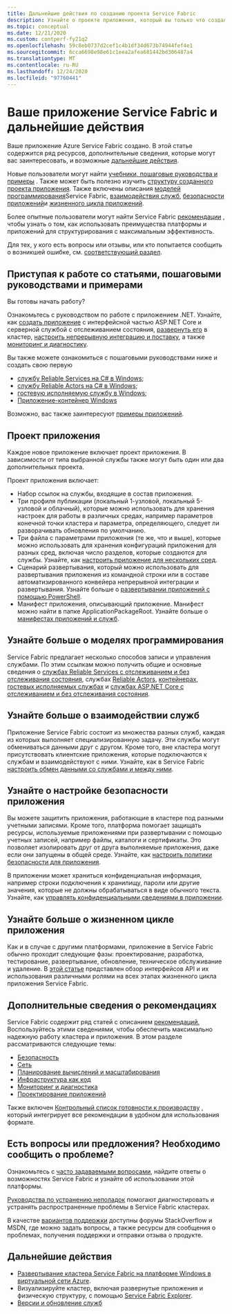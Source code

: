 ```yaml
---
title: Дальнейшие действия по созданию проекта Service Fabric
description: Узнайте о проекте приложения, который вы только что создали в Visual Studio,  о том, как создать службы с помощью руководств, а также ознакомьтесь с дополнительными сведениями о разработке служб для Service Fabric.
ms.topic: conceptual
ms.date: 12/21/2020
ms.custom: contperf-fy21q2
ms.openlocfilehash: 59c8eb0737d2cef1c4b1df34d673b74944fef4e1
ms.sourcegitcommit: 6cca6698e98e61c1eea2afea681442bd306487a4
ms.translationtype: MT
ms.contentlocale: ru-RU
ms.lasthandoff: 12/24/2020
ms.locfileid: "97760441"
---
```

# <a name="your-service-fabric-application-and-next-steps"></a>Ваше приложение Service Fabric и дальнейшие действия
Ваше приложение Azure Service Fabric создано. В этой статье содержится ряд ресурсов, дополнительные сведения, которые могут вас заинтересовать, и возможные [дальнейшие действия](#next-steps).

Новые пользователи могут найти [учебники, пошаговые руководства и примеры](#get-started-with-tutorials-walk-throughs-and-samples) . Также может быть полезно изучить [структуру созданного проекта приложения](#the-application-project). Также включены описания [моделей программирования](#learn-more-about-the-programming-models)Service Fabric, [взаимодействия служб](#learn-about-service-communication), [безопасности приложений](#learn-about-configuring-application-security)и [жизненного цикла приложений](#learn-about-the-application-lifecycle).

Более опытные пользователи могут найти Service Fabric [рекомендации](#learn-about-best-practices) , чтобы узнать о том, как использовать преимущества платформы и приложений для структурирования с максимальным эффективность.

Для тех, у кого есть вопросы или отзывы, или кто попытается сообщить о возникшей ошибке, см. [соответствующий раздел](#have-questions-or-feedback--need-to-report-an-issue).

## <a name="get-started-with-tutorials-walk-throughs-and-samples"></a>Приступая к работе со статьями, пошаговыми руководствами и примерами
Вы готовы начать работу?  

Ознакомьтесь с руководством по работе с приложением .NET. Узнайте, как [создать приложение](service-fabric-tutorial-create-dotnet-app.md) с интерфейсной частью ASP.NET Core и серверной службой с отслеживанием состояния, [развернуть его](service-fabric-tutorial-deploy-app-to-party-cluster.md) в кластер, [настроить непрерывную интеграцию и поставку](service-fabric-tutorial-deploy-app-with-cicd-vsts.md), а также [мониторинг и диагностику](service-fabric-tutorial-monitoring-aspnet.md).

Вы также можете ознакомиться с пошаговыми руководствами ниже и создать свою первую
- [службу Reliable Services на C# в Windows](service-fabric-reliable-services-quick-start.md); 
- [службу Reliable Actors на C# в Windows](service-fabric-reliable-actors-get-started.md); 
- [гостевую исполняемую службу в Windows](quickstart-guest-app.md); 
- [Приложение-контейнер Windows](service-fabric-get-started-containers.md) 

Возможно, вас также заинтересуют [примеры приложений](/samples/browse/?products=azure).

## <a name="the-application-project"></a>Проект приложения
Каждое новое приложение включает проект приложения. В зависимости от типа выбранной службы также могут быть один или два дополнительных проекта.

Проект приложения включает:

* Набор ссылок на службы, входящие в состав приложения.
* Три профиля публикации (локальный 1-узловой, локальный 5-узловой и облачный), которые можно использовать для хранения настроек для работы в различных средах, например параметров конечной точки кластера и параметра, определяющего, следует ли разворачивать обновления по умолчанию.
* Три файла с параметрами приложения (те же, что и выше), которые можно использовать для хранения конфигураций приложения для разных сред, включая число разделов, которые создаются для службы. Узнайте, как [настроить приложение для нескольких сред](service-fabric-manage-multiple-environment-app-configuration.md).
* Сценарий развертывания, который можно использовать для развертывания приложения из командной строки или в составе автоматизированного конвейера непрерывной интеграции и развертывания. Узнайте больше о [развертывании приложений с помощью PowerShell](service-fabric-deploy-remove-applications.md).
* Манифест приложения, описывающий приложение. Манифест можно найти в папке ApplicationPackageRoot. Узнайте больше о [манифестах приложений и служб](service-fabric-application-model.md).

## <a name="learn-more-about-the-programming-models"></a>Узнайте больше о моделях программирования
Service Fabric предлагает несколько способов записи и управления службами.  По этим ссылкам можно получить общие и основные сведения о [службах Reliable Services c отслеживанием и без отслеживания состояния](service-fabric-reliable-services-introduction.md), службах [Reliable Actors](service-fabric-reliable-actors-introduction.md), [контейнерах](service-fabric-containers-overview.md), [гостевых исполняемых службах](service-fabric-guest-executables-introduction.md) и [службах ASP.NET Core c отслеживанием и без отслеживания состояния](service-fabric-reliable-services-communication-aspnetcore.md).

## <a name="learn-about-service-communication"></a>Узнайте больше о взаимодействии служб
Приложение Service Fabric состоит из множества разных служб, каждая из которых выполняет специализированную задачу. Эти службы могут обмениваться данными друг с другом. Кроме того, вне кластера могут присутствовать клиентские приложения, которые подключаются к службам и взаимодействуют с ними. Узнайте, как в Service Fabric [настроить обмен данными со службами и между ними](service-fabric-connect-and-communicate-with-services.md). 

## <a name="learn-about-configuring-application-security"></a>Узнайте о настройке безопасности приложения
Вы можете защитить приложения, работающие в кластере под разными учетными записями. Кроме того, платформа помогает защищать ресурсы, используемые приложениями при развертывании с помощью учетных записей, например файлы, каталоги и сертификаты. Это позволяет изолировать друг от друга выполняемые приложения, даже если они запущены в общей среде.  Узнайте, как [настроить политики безопасности для приложения](service-fabric-application-runas-security.md).

В приложении может храниться конфиденциальная информация, например строки подключения к хранилищу, пароли или другие значения, которые не должны обрабатываться в виде обычного текста. Узнайте, как [управлять конфиденциальными сведениями в приложении](service-fabric-application-secret-management.md).

## <a name="learn-about-the-application-lifecycle"></a>Узнайте больше о жизненном цикле приложения
Как и в случае с другими платформами, приложение в Service Fabric обычно проходит следующие фазы: проектирование, разработка, тестирование, развертывание, обновление, техническое обслуживание и удаление. В [этой статье](service-fabric-application-lifecycle.md) представлен обзор интерфейсов API и их использования различными ролями на всех этапах жизненного цикла приложения Service Fabric.

## <a name="learn-about-best-practices"></a>Дополнительные сведения о рекомендациях
Service Fabric содержит ряд статей с описанием [рекомендаций.](./service-fabric-best-practices-overview.md) Воспользуйтесь этими сведениями, чтобы обеспечить максимально надежную работу кластера и приложения.
В этом разделе рассматриваются следующие темы:
* [Безопасность](./service-fabric-best-practices-security.md)
* [Сеть](./service-fabric-best-practices-networking.md)
* [Планирование вычислений и масштабирования](./service-fabric-best-practices-capacity-scaling.md)
* [Инфраструктура как код](./service-fabric-best-practices-infrastructure-as-code.md)
* [Мониторинг и диагностика](./service-fabric-best-practices-monitoring.md)
* [Проектирование приложений](./service-fabric-best-practices-applications.md)

Также включен [Контрольный список готовности к производству](./service-fabric-production-readiness-checklist.md) , который интегрирует все рекомендации в удобном для использования формате.

## <a name="have-questions-or-feedback--need-to-report-an-issue"></a>Есть вопросы или предложения?  Необходимо сообщить о проблеме?
Ознакомьтесь с [часто задаваемыми вопросами](service-fabric-common-questions.md), найдите ответы о возможностях Service Fabric и узнайте об использовании этой платформы.

[Руководства по устранению неполадок](https://github.com/Azure/Service-Fabric-Troubleshooting-Guides) помогают диагностировать и устранять распространенные проблемы в Service Fabric кластерах.

В качестве [вариантов поддержки](service-fabric-support.md) доступны форумы StackOverflow и MSDN, где можно задать вопросы, а также ресурсы для сообщения о проблемах, получения поддержки и отправки отзыва о продукте.


## <a name="next-steps"></a>Дальнейшие действия
- [Развертывание кластера Service Fabric на платформе Windows в виртуальной сети Azure](service-fabric-tutorial-create-vnet-and-windows-cluster.md).
- Визуализируйте кластер, включая развернутые приложения и физическую структуру, с помощью [Service Fabric Explorer](service-fabric-visualizing-your-cluster.md).
- [Версии и обновление служб](service-fabric-application-upgrade-tutorial.md)
